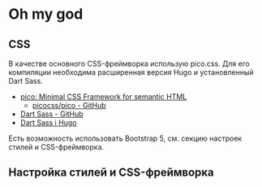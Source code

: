 # Oh my god

## CSS

В качестве основного CSS-фреймворка использую pico.css.
Для его компиляции необходима расширенная версия Hugo и установленный Dart Sass.

* [pico: Minimal CSS Framework for semantic HTML](https://picocss.com/)
  * [picocss/pico - GitHub](https://github.com/picocss/pico)
* [Dart Sass - GitHub](https://github.com/sass/dart-sass)
* [Dart Sass i Hugo](https://gohugo.io/functions/css/sass/#dart-sass)

Есть возможность использовать Bootstrap 5, см. секцию настроек стилей и CSS-фреймворка.

## Настройка стилей и CSS-фреймворка


